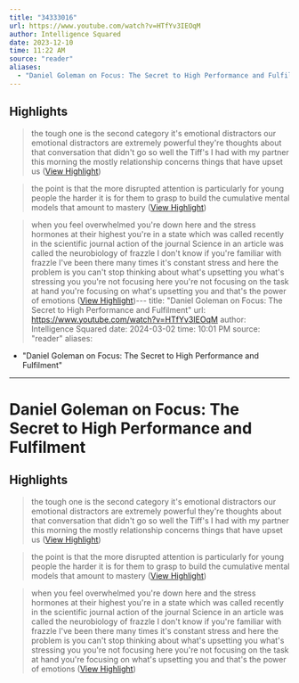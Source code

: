 ```yaml
---
title: "34333016"
url: https://www.youtube.com/watch?v=HTfYv3IEOqM
author: Intelligence Squared
date: 2023-12-10
time: 11:22 AM
source: "reader"
aliases:
  - "Daniel Goleman on Focus: The Secret to High Performance and Fulfilment"
---
```

## Highlights
> the tough one is the second category it's emotional distractors our emotional distractors
> are extremely powerful they're thoughts about that conversation that didn't go so well the Tiff's I had with my partner this morning the mostly relationship concerns things that have upset us ([View Highlight](https://read.readwise.io/read/01hfmf9g87gmgw9x2k47jqkxw4))

> the point is that the more
> disrupted attention is particularly for young people the harder it is for them to grasp to build the cumulative mental models that amount to mastery ([View Highlight](https://read.readwise.io/read/01hfmfb3y3hy24pfnqq1sv7djk))

> when you feel overwhelmed you're down here and the stress hormones at their highest you're in a state which was called recently in the scientific journal action of the journal Science in an article was called the neurobiology of frazzle I don't know if you're familiar with frazzle I've
> been there many times it's constant stress and here the problem is you can't stop thinking about what's upsetting you what's stressing you you're not focusing here you're not focusing on the task at hand you're focusing on what's upsetting you and that's the power of emotions ([View Highlight](https://read.readwise.io/read/01hfmffeqf9rs7ex393ezkrqy9))---
title: "Daniel Goleman on Focus: The Secret to High Performance and Fulfilment"
url: https://www.youtube.com/watch?v=HTfYv3IEOqM
author: Intelligence Squared
date: 2024-03-02
time: 10:01 PM
source: "reader"
aliases:
  - "Daniel Goleman on Focus: The Secret to High Performance and Fulfilment"
---
# Daniel Goleman on Focus: The Secret to High Performance and Fulfilment

## Highlights
> the tough one is the second category it's emotional distractors our emotional distractors
> are extremely powerful they're thoughts about that conversation that didn't go so well the Tiff's I had with my partner this morning the mostly relationship concerns things that have upset us ([View Highlight](https://read.readwise.io/read/01hfmf9g87gmgw9x2k47jqkxw4))

> the point is that the more
> disrupted attention is particularly for young people the harder it is for them to grasp to build the cumulative mental models that amount to mastery ([View Highlight](https://read.readwise.io/read/01hfmfb3y3hy24pfnqq1sv7djk))

> when you feel overwhelmed you're down here and the stress hormones at their highest you're in a state which was called recently in the scientific journal action of the journal Science in an article was called the neurobiology of frazzle I don't know if you're familiar with frazzle I've
> been there many times it's constant stress and here the problem is you can't stop thinking about what's upsetting you what's stressing you you're not focusing here you're not focusing on the task at hand you're focusing on what's upsetting you and that's the power of emotions ([View Highlight](https://read.readwise.io/read/01hfmffeqf9rs7ex393ezkrqy9))

